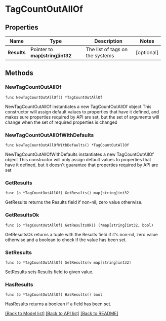 # TagCountOutAllOf

## Properties

Name | Type | Description | Notes
------------ | ------------- | ------------- | -------------
**Results** | Pointer to **map[string]int32** | The list of tags on the systems | [optional] 

## Methods

### NewTagCountOutAllOf

`func NewTagCountOutAllOf() *TagCountOutAllOf`

NewTagCountOutAllOf instantiates a new TagCountOutAllOf object
This constructor will assign default values to properties that have it defined,
and makes sure properties required by API are set, but the set of arguments
will change when the set of required properties is changed

### NewTagCountOutAllOfWithDefaults

`func NewTagCountOutAllOfWithDefaults() *TagCountOutAllOf`

NewTagCountOutAllOfWithDefaults instantiates a new TagCountOutAllOf object
This constructor will only assign default values to properties that have it defined,
but it doesn't guarantee that properties required by API are set

### GetResults

`func (o *TagCountOutAllOf) GetResults() map[string]int32`

GetResults returns the Results field if non-nil, zero value otherwise.

### GetResultsOk

`func (o *TagCountOutAllOf) GetResultsOk() (*map[string]int32, bool)`

GetResultsOk returns a tuple with the Results field if it's non-nil, zero value otherwise
and a boolean to check if the value has been set.

### SetResults

`func (o *TagCountOutAllOf) SetResults(v map[string]int32)`

SetResults sets Results field to given value.

### HasResults

`func (o *TagCountOutAllOf) HasResults() bool`

HasResults returns a boolean if a field has been set.


[[Back to Model list]](../README.md#documentation-for-models) [[Back to API list]](../README.md#documentation-for-api-endpoints) [[Back to README]](../README.md)


